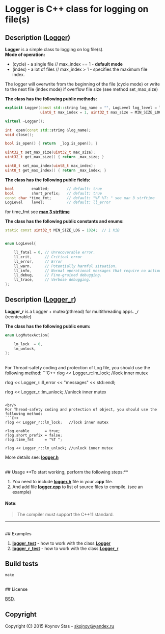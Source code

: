 # Logger is C++ class for logging on file(s)


## Description (**[Logger](./logger.h)**)

**Logger** is a simple class to logging on log file(s).<br/>
**Mode of operation:**
- (cycle) - a single file  // max_index == 1 - **default mode**
- (index) - a lot of files // max_index > 1  - specifies the maximum file index.

The logger will overwrite from the beginning of the file (cycle mode) or write to the next file (index mode) if overflow file size (see method set_max_size)


**The class has the following public methods:**
```C++
explicit Logger(const std::string log_name = "", LogLevel log_level = ll_error,
                uint8_t max_index = 1, uint32_t max_size = MIN_SIZE_LOG);

virtual ~Logger();

int  open(const std::string &log_name);
void close();

bool is_open() { return  _log.is_open(); }

uint32_t set_max_size(uint32_t max_size);
uint32_t get_max_size() { return _max_size; }

uint8_t set_max_index(uint8_t max_index);
uint8_t get_max_index() { return _max_index; }
```


**The class has the following public fields:**
```C++
bool        enabled;        // default: true
bool        short_prefix;   // default: true
const char *time_fmt;       // default: "%F %T: " see man 3 strftime
LogLevel    level;          // default: ll_error
```

for time_fmt see **[man 3 strftime](http://man7.org/linux/man-pages/man3/strftime.3.html)**

**The class has the following public constants and enums:**
```C++
static const uint32_t MIN_SIZE_LOG = 1024;  // 1 KiB


enum LogLevel{

    ll_fatal = 0, // Unrecoverable error.
    ll_crit,      // Critical error
    ll_error,     // Error
    ll_warn,      // Potentially harmful situation.
    ll_info,      // Normal operational messages that require no action
    ll_debug,     // Fine-grained debugging.
    ll_trace,     // Verbose debugging.
};
```

## Description (**[Logger_r](./logger.h)**)

**Logger_r** is a Logger + mutex(pthread) for multithreading apps. _r (reenterable)<br/>

**The class has the following public enum:**
```C++
enum LogMutexAction{

    lm_lock  = 0,
    lm_unlock,
};
```

<br/>
For Thread-safety coding and protection of Log file, you should use the following method:
```C++
rlog << Logger_r::lm_lock;   //lock inner mutex

rlog << Logger_r::ll_error << "messages" << std::endl;

rlog << Logger_r::lm_unlock; //unlock inner mutex
```

<br/>
For Thread-safety coding and protection of object, you should use the following method:
```C++
rlog << Logger_r::lm_lock;   //lock inner mutex

rlog.enable       = true;
rlog.short_prefix = false;
rlog.time_fmt     = "%T ";

rlog << Logger_r::lm_unlock; //unlock inner mutex
```


More details see: **[logger.h](./logger.h)**



<br/>
## Usage
**To start working, perform the following steps:**

1. You need to include **[logger.h](./logger.h)** file in your **.cpp** file.
2. And add file **[logger.cpp](./logger.cpp)** to list of source files to compile. (see an example)

#### Note:
> The compiler must support the C++11 standard.



***
<br/>
## Examples

1. **[logger_test](./logger_test.cpp)** - how to work with the class **[Logger](./logger.h)**
2.  **[logger_r_test](./logger_r_test.cpp)** - how to work with the class **[Logger_r](./logger.h)**



## Build tests

```console
make
```


<br/>
## License

[BSD](./LICENSE).



## Copyright
Copyright (C) 2015 Koynov Stas - skojnov@yandex.ru

